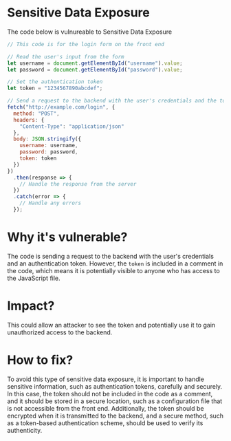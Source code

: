 # Sensitive Data Exposure

The code below is vulnureable to Sensitive Data Exposure

```javascript
// This code is for the login form on the front end

// Read the user's input from the form
let username = document.getElementById("username").value;
let password = document.getElementById("password").value;

// Set the authentication token
let token = "1234567890abcdef";

// Send a request to the backend with the user's credentials and the token
fetch("http://example.com/login", {
  method: "POST",
  headers: {
    "Content-Type": "application/json"
  },
  body: JSON.stringify({
    username: username,
    password: password,
    token: token
  })
})
  .then(response => {
    // Handle the response from the server
  })
  .catch(error => {
    // Handle any errors
  });
```

# Why it's vulnerable?
The code is sending a request to the backend with the user's credentials and an authentication token. However, the ```token``` is included in a comment in the code, which means it is potentially visible to anyone who has access to the JavaScript file.

# Impact?
This could allow an attacker to see the token and potentially use it to gain unauthorized access to the backend.

# How to fix?
To avoid this type of sensitive data exposure, it is important to handle sensitive information, such as authentication tokens, carefully and securely. In this case, the token should not be included in the code as a comment, and it should be stored in a secure location, such as a configuration file that is not accessible from the front end. Additionally, the token should be encrypted when it is transmitted to the backend, and a secure method, such as a token-based authentication scheme, should be used to verify its authenticity.
